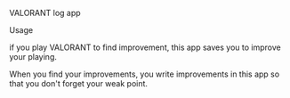 VALORANT log app

Usage

if you play VALORANT to find improvement, this app saves you to improve your playing.

When you find your improvements, you write improvements in this app so that you don't forget your weak point.


